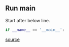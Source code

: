 ## Run main

Start after below line.

```python
if __name__ == '__main__':
```

[source](https://github.com/YutoMizutani/getdoi)
